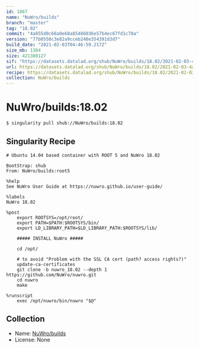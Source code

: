 ```yaml
---
id: 1867
name: "NuWro/builds"
branch: "master"
tag: "18.02"
commit: "4a855d0c66a0e68a85486036e57b4ec67fd1c78a"
version: "77b0550c3e82a9cceb248e354391d3d7"
build_date: "2021-02-03T04:46:59.217Z"
size_mb: 1384
size: 421380127
sif: "https://datasets.datalad.org/shub/NuWro/builds/18.02/2021-02-03-4a855d0c-77b0550c/77b0550c3e82a9cceb248e354391d3d7.simg"
url: https://datasets.datalad.org/shub/NuWro/builds/18.02/2021-02-03-4a855d0c-77b0550c/
recipe: https://datasets.datalad.org/shub/NuWro/builds/18.02/2021-02-03-4a855d0c-77b0550c/Singularity
collection: NuWro/builds
---
```


# NuWro/builds:18.02

```bash
$ singularity pull shub://NuWro/builds:18.02
```

## Singularity Recipe

```singularity
# Ubuntu 14.04 based container with ROOT 5 and NuWro 18.02

BootStrap: shub
From: NuWro/builds:root5

%help
See NuWro User Guide at https://nuwro.github.io/user-guide/

%labels
NuWro 18.02

%post
    export ROOTSYS=/opt/root/
    export PATH=$PATH:$ROOTSYS/bin/
    export LD_LIBRARY_PATH=$LD_LIBRARY_PATH:$ROOTSYS/lib/

    ##### INSTALL NuWro #####

    cd /opt/

    # to avoid "Problem with the SSL CA cert (path? access rights?)" 
    update-ca-certificates
    git clone -b nuwro_18.02 --depth 1 https://github.com/NuWro/nuwro.git
    cd nuwro
    make

%runscript
    exec /opt/nuwro/bin/nuwro "$@"
```

## Collection

 - Name: [NuWro/builds](https://github.com/NuWro/builds)
 - License: None

